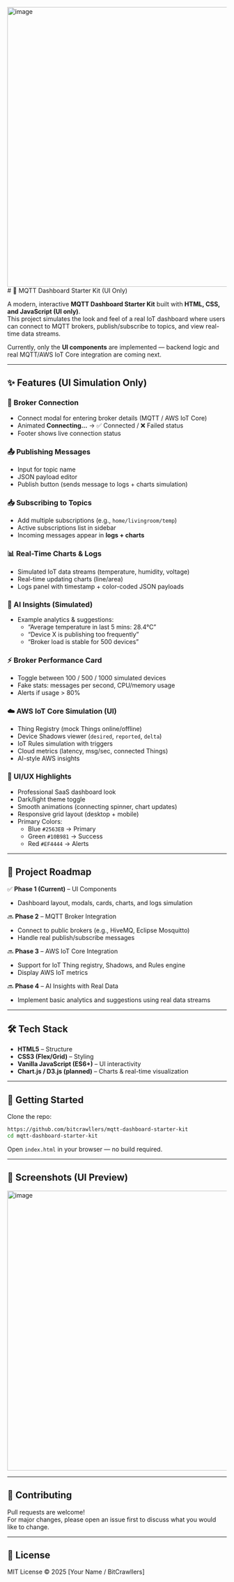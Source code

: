 <img width="1355" height="643" alt="image" src="https://github.com/user-attachments/assets/930cd357-daba-4d10-bfc7-327ddf88ed21" /># 📡 MQTT Dashboard Starter Kit (UI Only)

A modern, interactive **MQTT Dashboard Starter Kit** built with **HTML, CSS, and JavaScript (UI only)**.\
This project simulates the look and feel of a real IoT dashboard where users can connect to MQTT brokers, publish/subscribe to topics, and view real-time data streams.

Currently, only the **UI components** are implemented — backend logic and real MQTT/AWS IoT Core integration are coming next.

---

## ✨ Features (UI Simulation Only)

### 🔌 Broker Connection

- Connect modal for entering broker details (MQTT / AWS IoT Core)
- Animated **Connecting…** → ✅ Connected / ❌ Failed status
- Footer shows live connection status

### 📤 Publishing Messages

- Input for topic name
- JSON payload editor
- Publish button (sends message to logs + charts simulation)

### 📥 Subscribing to Topics

- Add multiple subscriptions (e.g., `home/livingroom/temp`)
- Active subscriptions list in sidebar
- Incoming messages appear in **logs + charts**

### 📊 Real-Time Charts & Logs

- Simulated IoT data streams (temperature, humidity, voltage)
- Real-time updating charts (line/area)
- Logs panel with timestamp + color-coded JSON payloads

### 🤖 AI Insights (Simulated)

- Example analytics & suggestions:
  - “Average temperature in last 5 mins: 28.4°C”
  - “Device X is publishing too frequently”
  - “Broker load is stable for 500 devices”

### ⚡ Broker Performance Card

- Toggle between 100 / 500 / 1000 simulated devices
- Fake stats: messages per second, CPU/memory usage
- Alerts if usage > 80%

### ☁️ AWS IoT Core Simulation (UI)

- Thing Registry (mock Things online/offline)
- Device Shadows viewer (`desired`, `reported`, `delta`)
- IoT Rules simulation with triggers
- Cloud metrics (latency, msg/sec, connected Things)
- AI-style AWS insights

### 🎨 UI/UX Highlights

- Professional SaaS dashboard look
- Dark/light theme toggle
- Smooth animations (connecting spinner, chart updates)
- Responsive grid layout (desktop + mobile)
- Primary Colors:
  - Blue `#2563EB` → Primary
  - Green `#10B981` → Success
  - Red `#EF4444` → Alerts

---

## 🚧 Project Roadmap

✅ **Phase 1 (Current)** – UI Components

- Dashboard layout, modals, cards, charts, and logs simulation

🔜 **Phase 2** – MQTT Broker Integration

- Connect to public brokers (e.g., HiveMQ, Eclipse Mosquitto)
- Handle real publish/subscribe messages

🔜 **Phase 3** – AWS IoT Core Integration

- Support for IoT Thing registry, Shadows, and Rules engine
- Display AWS IoT metrics

🔜 **Phase 4** – AI Insights with Real Data

- Implement basic analytics and suggestions using real data streams

---

## 🛠️ Tech Stack

- **HTML5** – Structure
- **CSS3 (Flex/Grid)** – Styling
- **Vanilla JavaScript (ES6+)** – UI interactivity
- **Chart.js / D3.js (planned)** – Charts & real-time visualization

---

## 🚀 Getting Started

Clone the repo:

```bash
https://github.com/bitcrawllers/mqtt-dashboard-starter-kit
cd mqtt-dashboard-starter-kit
```

Open `index.html` in your browser — no build required.

---

## 📸 Screenshots (UI Preview)

<img width="1355" height="643" alt="image" src="https://github.com/user-attachments/assets/f8a5ac65-166d-473b-9ff1-7c04218e189f" />


---

## 🤝 Contributing

Pull requests are welcome!\
For major changes, please open an issue first to discuss what you would like to change.

---

## 📄 License

MIT License © 2025 [Your Name / BitCrawllers]


